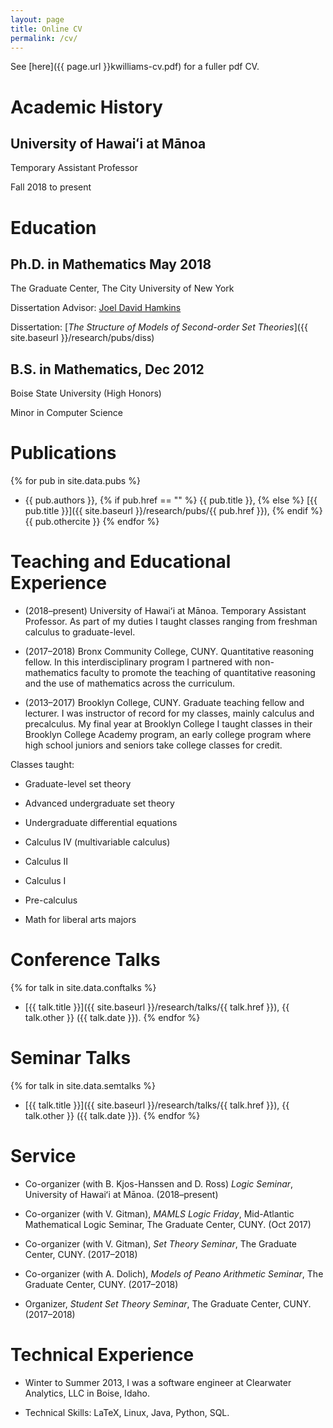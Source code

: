```yaml
---
layout: page
title: Online CV
permalink: /cv/
---
```


See [here]({{ page.url }}kwilliams-cv.pdf) for a fuller pdf CV.

Academic History
====

University of Hawaiʻi at Mānoa
----
Temporary Assistant Professor

Fall 2018 to present

Education
====

Ph.D. in Mathematics May 2018
----
The Graduate Center, The City University of New York

Dissertation Advisor: [Joel David Hamkins](http://jdh.hamkins.org)

Dissertation: [*The Structure of Models of Second-order Set Theories*]({{ site.baseurl }}/research/pubs/diss)

B.S. in Mathematics, Dec 2012
----
Boise State University (High Honors)

Minor in Computer Science

Publications
====

{% for pub in site.data.pubs %}
* {{ pub.authors }}, {% if pub.href == "" %} {{ pub.title }}, {% else %} [{{ pub.title }}]({{ site.baseurl }}/research/pubs/{{ pub.href }}), {% endif %} {{ pub.othercite }}
{% endfor %}

Teaching and Educational Experience
====

* (2018–present) University of Hawaiʻi at Mānoa. Temporary Assistant Professor. As part of my duties I taught classes ranging from freshman calculus to graduate-level.

* (2017–2018) Bronx Community College, CUNY. Quantitative reasoning fellow. In this interdisciplinary program I partnered with non-mathematics faculty to promote the teaching of quantitative reasoning and the use of mathematics across the curriculum.

* (2013–2017) Brooklyn College, CUNY. Graduate teaching fellow and lecturer. I was instructor of record for my classes, mainly calculus and precalculus. My final year at Brooklyn College I taught classes in their Brooklyn College Academy program, an early college program where high school juniors and seniors take college classes for credit.

Classes taught:

* Graduate-level set theory

* Advanced undergraduate set theory

* Undergraduate differential equations

* Calculus IV (multivariable calculus)

* Calculus II

* Calculus I

* Pre-calculus

* Math for liberal arts majors


Conference Talks
====

{% for talk in site.data.conftalks %}
* [{{ talk.title }}]({{ site.baseurl }}/research/talks/{{ talk.href }}), {{ talk.other }} ({{ talk.date }}).
{% endfor %}

Seminar Talks
====

{% for talk in site.data.semtalks %}
* [{{ talk.title }}]({{ site.baseurl }}/research/talks/{{ talk.href }}), {{ talk.other }} ({{ talk.date }}).
{% endfor %}

Service
====

* Co-organizer (with B. Kjos-Hanssen and D. Ross) *Logic Seminar*, University of Hawaiʻi at Mānoa. (2018–present)

* Co-organizer (with V. Gitman), *MAMLS Logic Friday*, Mid-Atlantic Mathematical Logic Seminar, The Graduate Center, CUNY. (Oct 2017)

* Co-organizer (with V. Gitman), *Set Theory Seminar*, The Graduate Center, CUNY. (2017–2018)

* Co-organizer (with A. Dolich), *Models of Peano Arithmetic Seminar*, The Graduate Center, CUNY. (2017–2018)

* Organizer, *Student Set Theory Seminar*, The Graduate Center, CUNY. (2017–2018)

Technical Experience
====

* Winter to Summer 2013, I was a software engineer at Clearwater Analytics, LLC in Boise, Idaho. 

* Technical Skills: LaTeX, Linux, Java, Python, SQL.
